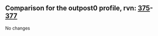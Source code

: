 ## Comparison for the outpost0 profile, rvn: [375](https://github.com/PRO100KatYT/FortniteProfileRevisions/tree/main/profiles/outpost0/375%20outpost0.json)-[377](https://github.com/PRO100KatYT/FortniteProfileRevisions/tree/main/profiles/outpost0/377%20outpost0.json)

No changes
